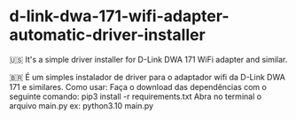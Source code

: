 # d-link-dwa-171-wifi-adapter-automatic-driver-installer
🇺🇸 It's a simple driver installer for D-Link DWA 171 WiFi adapter and similar.

🇧🇷 É um simples instalador de driver para o adaptador wifi da D-Link DWA 171 e similares.
Como usar:
Faça o download das dependências com o seguinte comando:
pip3 install -r requirements.txt
Abra no terminal o arquivo main.py 
ex: python3.10 main.py


